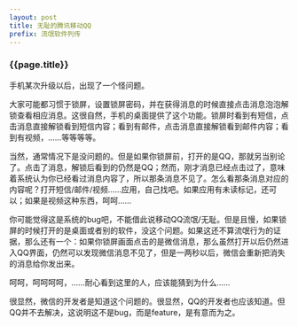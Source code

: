 ```yaml
---
layout: post
title: 无耻的腾讯移动QQ
prefix: 流氓软件列传
---
```


### {{page.title}}

手机某次升级以后，出现了一个怪问题。

大家可能都习惯于锁屏，设置锁屏密码，并在获得消息的时候直接点击消息泡泡解锁查看相应消息。这很自然，手机的桌面提供了这个功能。锁屏时看到有短信，点击消息直接解锁看到短信内容；看到有邮件，点击消息直接解锁看到邮件内容；看到有视频，……等等等等。

当然，通常情况下是没问题的。但是如果你锁屏前，打开的是QQ，那就另当别论了。点击了消息，解锁后看到的仍然是QQ；然而，刚才消息已经点击过了，意味着系统认为你已经看过消息内容了，所以那条消息不见了。怎么看那条消息对应的内容呢？打开短信/邮件/视频……应用，自己找吧。如果应用有未读标记，还可以；如果是视频这种东西，呵呵……

你可能觉得这是系统的bug吧，不能借此说移动QQ流氓/无耻。但是且慢，如果锁屏的时候打开的是桌面或者别的软件，没这个问题。如果这还不算流氓行为的证据，那么还有一个：如果你锁屏画面点击的是微信消息，那么虽然打开以后仍然进入QQ界面，仍然可以发现微信消息不见了，但是一两秒以后，微信会重新把消失的消息给你发出来。

呵呵，呵呵呵呵，……耐心看到这里的人，应该能猜到为什么……

很显然，微信的开发者是知道这个问题的。很显然，QQ的开发者也应该知道。但QQ并不去解决，这说明这不是bug，而是feature，是有意而为之。
